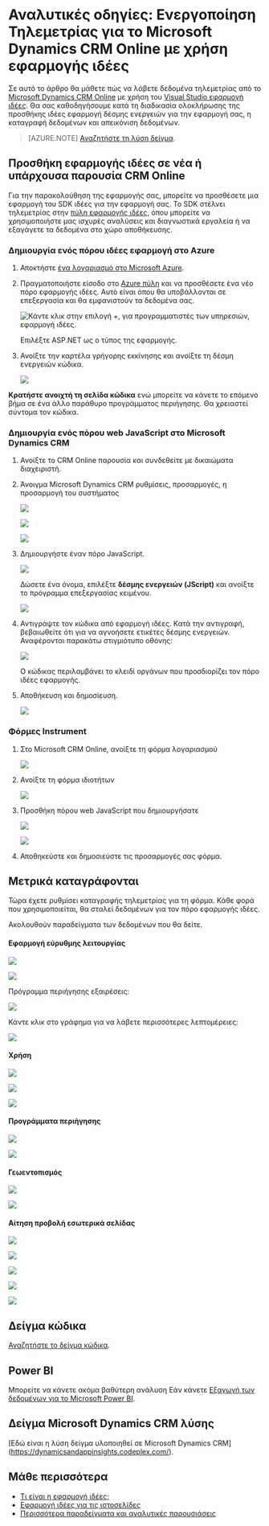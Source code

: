 <properties 
    pageTitle="Αναλυτικές οδηγίες: Παρακολούθηση της Microsoft Dynamics CRM με ιδέες εφαρμογής" 
    description="Λάβετε τηλεμετρίας από το Microsoft Dynamics CRM Online με χρήση εφαρμογής ιδέες. Αναλυτικές οδηγίες εγκατάστασης, γρήγορα δεδομένα, απεικόνιση και εξαγωγή." 
    services="application-insights" 
    documentationCenter=""
    authors="mazharmicrosoft" 
    manager="douge"/>

<tags 
    ms.service="application-insights" 
    ms.workload="tbd" 
    ms.tgt_pltfrm="ibiza" 
    ms.devlang="na" 
    ms.topic="article" 
    ms.date="11/17/2015" 
    ms.author="awills"/>
 
# <a name="walkthrough-enabling-telemetry-for-microsoft-dynamics-crm-online-using-application-insights"></a>Αναλυτικές οδηγίες: Ενεργοποίηση Τηλεμετρίας για το Microsoft Dynamics CRM Online με χρήση εφαρμογής ιδέες

Σε αυτό το άρθρο θα μάθετε πώς να λάβετε δεδομένα τηλεμετρίας από το [Microsoft Dynamics CRM Online](https://www.dynamics.com/) με χρήση του [Visual Studio εφαρμογή ιδέες](https://azure.microsoft.com/services/application-insights/). Θα σας καθοδηγήσουμε κατά τη διαδικασία ολοκλήρωσης της προσθήκης ιδέες εφαρμογή δέσμης ενεργειών για την εφαρμογή σας, η καταγραφή δεδομένων και απεικόνιση δεδομένων.

>[AZURE.NOTE] [Αναζητήστε τη λύση δείγμα](https://dynamicsandappinsights.codeplex.com/).

## <a name="add-application-insights-to-new-or-existing-crm-online-instance"></a>Προσθήκη εφαρμογής ιδέες σε νέα ή υπάρχουσα παρουσία CRM Online 

Για την παρακολούθηση της εφαρμογής σας, μπορείτε να προσθέσετε μια εφαρμογή του SDK ιδέες για την εφαρμογή σας. Το SDK στέλνει τηλεμετρίας στην [πύλη εφαρμογής ιδέες](https://portal.azure.com), όπου μπορείτε να χρησιμοποιήστε μας ισχυρές αναλύσεις και διαγνωστικά εργαλεία ή να εξαγάγετε τα δεδομένα στο χώρο αποθήκευσης.

### <a name="create-an-application-insights-resource-in-azure"></a>Δημιουργία ενός πόρου ιδέες εφαρμογή στο Azure

1. Αποκτήστε [ένα λογαριασμό στο Microsoft Azure](http://azure.com/pricing). 
2. Πραγματοποιήστε είσοδο στο [Azure πύλη](https://portal.azure.com) και να προσθέσετε ένα νέο πόρο εφαρμογής ιδέες. Αυτό είναι όπου θα υποβάλλονται σε επεξεργασία και θα εμφανιστούν τα δεδομένα σας.

    ![Κάντε κλικ στην επιλογή +, για προγραμματιστές των υπηρεσιών, εφαρμογή ιδέες.](./media/app-insights-sample-mscrm/01.png)

    Επιλέξτε ASP.NET ως ο τύπος της εφαρμογής.

3. Ανοίξτε την καρτέλα γρήγορης εκκίνησης και ανοίξτε τη δέσμη ενεργειών κώδικα.

    ![](./media/app-insights-sample-mscrm/03.png)

**Κρατήστε ανοιχτή τη σελίδα κώδικα** ενώ μπορείτε να κάνετε το επόμενο βήμα σε ένα άλλο παράθυρο προγράμματος περιήγησης. Θα χρειαστεί σύντομα τον κώδικα. 

### <a name="create-a-javascript-web-resource-in-microsoft-dynamics-crm"></a>Δημιουργία ενός πόρου web JavaScript στο Microsoft Dynamics CRM

1. Ανοίξτε το CRM Online παρουσία και συνδεθείτε με δικαιώματα διαχειριστή.
2. Άνοιγμα Microsoft Dynamics CRM ρυθμίσεις, προσαρμογές, η προσαρμογή του συστήματος

    ![](./media/app-insights-sample-mscrm/04.png)
    
    ![](./media/app-insights-sample-mscrm/05.png)


    ![](./media/app-insights-sample-mscrm/06.png)

3. Δημιουργήστε έναν πόρο JavaScript.

    ![](./media/app-insights-sample-mscrm/07.png)

    Δώσετε ένα όνομα, επιλέξτε **δέσμης ενεργειών (JScript)** και ανοίξτε το πρόγραμμα επεξεργασίας κειμένου.

    ![](./media/app-insights-sample-mscrm/08.png)
    
4. Αντιγράψτε τον κώδικα από εφαρμογή ιδέες. Κατά την αντιγραφή, βεβαιωθείτε ότι για να αγνοήσετε ετικέτες δέσμης ενεργειών. Αναφέρονται παρακάτω στιγμιότυπο οθόνης:

    ![](./media/app-insights-sample-mscrm/09.png)

    Ο κώδικας περιλαμβάνει το κλειδί οργάνων που προσδιορίζει τον πόρο ιδέες εφαρμογής.

5. Αποθήκευση και δημοσίευση.

    ![](./media/app-insights-sample-mscrm/10.png)

### <a name="instrument-forms"></a>Φόρμες Instrument

1. Στο Microsoft CRM Online, ανοίξτε τη φόρμα λογαριασμού

    ![](./media/app-insights-sample-mscrm/11.png)

2. Ανοίξτε τη φόρμα ιδιοτήτων

    ![](./media/app-insights-sample-mscrm/12.png)

3. Προσθήκη πόρου web JavaScript που δημιουργήσατε

    ![](./media/app-insights-sample-mscrm/13.png)

    ![](./media/app-insights-sample-mscrm/14.png)

4. Αποθηκεύστε και δημοσιεύστε τις προσαρμογές σας φόρμα.


## <a name="metrics-captured"></a>Μετρικά καταγράφονται

Τώρα έχετε ρυθμίσει καταγραφής τηλεμετρίας για τη φόρμα. Κάθε φορά που χρησιμοποιείται, θα σταλεί δεδομένων για τον πόρο εφαρμογής ιδέες.

Ακολουθούν παραδείγματα των δεδομένων που θα δείτε.

#### <a name="application-health"></a>Εφαρμογή εύρυθμης λειτουργίας

![](./media/app-insights-sample-mscrm/15.png)

![](./media/app-insights-sample-mscrm/16.png)

Πρόγραμμα περιήγησης εξαιρέσεις:

![](./media/app-insights-sample-mscrm/17.png)

Κάντε κλικ στο γράφημα για να λάβετε περισσότερες λεπτομέρειες:

![](./media/app-insights-sample-mscrm/18.png)

#### <a name="usage"></a>Χρήση

![](./media/app-insights-sample-mscrm/19.png)

![](./media/app-insights-sample-mscrm/20.png)

![](./media/app-insights-sample-mscrm/21.png)

#### <a name="browsers"></a>Προγράμματα περιήγησης

![](./media/app-insights-sample-mscrm/22.png)

![](./media/app-insights-sample-mscrm/23.png)

#### <a name="geolocation"></a>Γεωεντοπισμός

![](./media/app-insights-sample-mscrm/24.png)

![](./media/app-insights-sample-mscrm/25.png)

#### <a name="inside-page-view-request"></a>Αίτηση προβολή εσωτερικά σελίδας

![](./media/app-insights-sample-mscrm/26.png)

![](./media/app-insights-sample-mscrm/27.png)

![](./media/app-insights-sample-mscrm/28.png)

![](./media/app-insights-sample-mscrm/29.png)

![](./media/app-insights-sample-mscrm/30.png)

## <a name="sample-code"></a>Δείγμα κώδικα

[Αναζητήστε το δείγμα κώδικα](https://dynamicsandappinsights.codeplex.com/).

## <a name="power-bi"></a>Power BI

Μπορείτε να κάνετε ακόμα βαθύτερη ανάλυση Εάν κάνετε [Εξαγωγή των δεδομένων για το Microsoft Power BI](app-insights-export-power-bi.md).

## <a name="sample-microsoft-dynamics-crm-solution"></a>Δείγμα Microsoft Dynamics CRM λύσης

[Εδώ είναι η λύση δείγμα υλοποιηθεί σε Microsoft Dynamics CRM] (https://dynamicsandappinsights.codeplex.com/).

## <a name="learn-more"></a>Μάθε περισσότερα

* [Τι είναι η εφαρμογή ιδέες;](app-insights-overview.md)
* [Εφαρμογή ιδέες για τις ιστοσελίδες](app-insights-javascript.md)
* [Περισσότερα παραδείγματα και αναλυτικές παρουσιάσεις](app-insights-code-samples.md)

 
